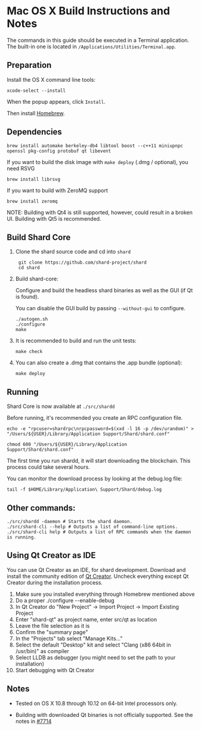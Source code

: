 Mac OS X Build Instructions and Notes
====================================
The commands in this guide should be executed in a Terminal application.
The built-in one is located in `/Applications/Utilities/Terminal.app`.

Preparation
-----------
Install the OS X command line tools:

`xcode-select --install`

When the popup appears, click `Install`.

Then install [Homebrew](https://brew.sh).

Dependencies
----------------------

    brew install automake berkeley-db4 libtool boost --c++11 miniupnpc openssl pkg-config protobuf qt libevent

If you want to build the disk image with `make deploy` (.dmg / optional), you need RSVG

    brew install librsvg

If you want to build with ZeroMQ support
    
    brew install zeromq

NOTE: Building with Qt4 is still supported, however, could result in a broken UI. Building with Qt5 is recommended.

Build Shard Core
------------------------

1. Clone the shard source code and cd into `shard`

        git clone https://github.com/shard-project/shard
        cd shard

2.  Build shard-core:

    Configure and build the headless shard binaries as well as the GUI (if Qt is found).

    You can disable the GUI build by passing `--without-gui` to configure.

        ./autogen.sh
        ./configure
        make

3.  It is recommended to build and run the unit tests:

        make check

4.  You can also create a .dmg that contains the .app bundle (optional):

        make deploy

Running
-------

Shard Core is now available at `./src/shardd`

Before running, it's recommended you create an RPC configuration file.

    echo -e "rpcuser=shardrpc\nrpcpassword=$(xxd -l 16 -p /dev/urandom)" > "/Users/${USER}/Library/Application Support/Shard/shard.conf"

    chmod 600 "/Users/${USER}/Library/Application Support/Shard/shard.conf"

The first time you run shardd, it will start downloading the blockchain. This process could take several hours.

You can monitor the download process by looking at the debug.log file:

    tail -f $HOME/Library/Application\ Support/Shard/debug.log

Other commands:
-------

    ./src/shardd -daemon # Starts the shard daemon.
    ./src/shard-cli --help # Outputs a list of command-line options.
    ./src/shard-cli help # Outputs a list of RPC commands when the daemon is running.

Using Qt Creator as IDE
------------------------
You can use Qt Creator as an IDE, for shard development.
Download and install the community edition of [Qt Creator](https://www.qt.io/download/).
Uncheck everything except Qt Creator during the installation process.

1. Make sure you installed everything through Homebrew mentioned above
2. Do a proper ./configure --enable-debug
3. In Qt Creator do "New Project" -> Import Project -> Import Existing Project
4. Enter "shard-qt" as project name, enter src/qt as location
5. Leave the file selection as it is
6. Confirm the "summary page"
7. In the "Projects" tab select "Manage Kits..."
8. Select the default "Desktop" kit and select "Clang (x86 64bit in /usr/bin)" as compiler
9. Select LLDB as debugger (you might need to set the path to your installation)
10. Start debugging with Qt Creator

Notes
-----

* Tested on OS X 10.8 through 10.12 on 64-bit Intel processors only.

* Building with downloaded Qt binaries is not officially supported. See the notes in [#7714](https://github.com/bitcoin/bitcoin/issues/7714)
